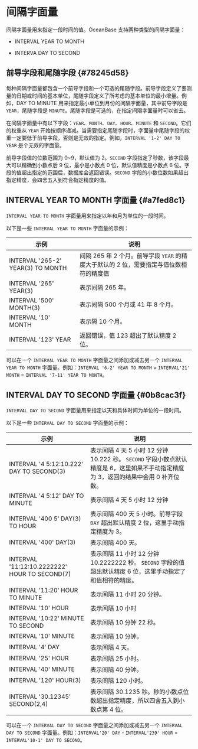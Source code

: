 间隔字面量 
==========================



间隔字面量用来指定一段时间的值。OceanBase 支持两种类型的间隔字面量：

* INTERVAL YEAR TO MONTH

  

* INTERVA DAY TO SECOND

  




前导字段和尾随字段 {#78245d58}
---------------------

每种间隔字面量都包含一个前导字段和一个可选的尾随字段。前导字段定义了要测量的日期或时间的基本单位，尾随字段定义了所考虑的基本单位的最小增量。例如，DAY TO MINUTE 用来指定最小单位到月份的间隔字面量，其中前导字段是 `YEAR`，尾随字段是 `MINUTE`。尾随字段是可选的，在指定间隔字面量时可以省去。

在间隔字面量中有以下字段：`YEAR`、`MONTH`、`DAY`、`HOUR`、`MINUTE` 和 `SECOND`。它们的权重从 `YEAR` 开始按顺序递减。当需要指定尾随字段时，字面量中尾随字段的权重一定要低于前导字段，否则是无效的指定。例如，`INTERVAL '1-2' DAY TO YEAR` 是个无效的字面量。

前导字段值的位数范围为 0\~9，默认值为 2。`SECOND` 字段指定了秒数，该字段最大可以精确到小数点后 9 位，最小是小数点 0 位，默认值精度是小数点 6 位。字段的值超出指定的范围后，数据库会返回错误。`SECOND` 字段的小数位数如果超出指定精度，会四舍五入到符合指定精度的值。

INTERVAL YEAR TO MONTH 字面量 {#a7fed8c1}
--------------------------------------

`INTERVAL YEAR TO MONTH` 字面量用来指定以年和月为单位的一段时间。

以下是一些 `INTERVAL YEAR TO MONTH` 字面量的示例：


|                示例                 |                          说明                           |
|-----------------------------------|-------------------------------------------------------|
| INTERVAL '265-2' YEAR(3) TO MONTH | 间隔 265 年 2 个月。前导字段 `YEAR` 的精度大于默认的 2 位，需要指定与值位数相符的精度值 |
| INTERVAL '265' YEAR(3)            | 表示间隔 265 年。                                           |
| INTERVAL '500' MONTH(3)           | 表示间隔 500 个月或 41 年 8 个月。                               |
| INTERVAL '10' MONTH               | 表示隔 10 个月。                                            |
| INTERVAL '123' YEAR               | 返回错误，值 123 超出了默认精度 2 位。                               |



可以在一个 `INTERVAL YEAR TO MONTH` 字面量之间添加或减去另一个 `INTERVAL YEAR TO MONTH` 字面量。例如：`INTERVAL '6-2' YEAR TO MONTH` + `INTERVAL'21' MONTH` = `INTERVAL '7-11' YEAR TO MONTH`。

INTERVAL DAY TO SECOND 字面量 {#0b8cac3f}
--------------------------------------

`INTERVAL DAY TO SECOND` 字面量用来指定以天和具体时间为单位的一段时间。

以下是一些 `INTERVAL DAY TO SECOND` 字面量的示例：


|                      示例                       |                                                 说明                                                  |
|-----------------------------------------------|-----------------------------------------------------------------------------------------------------|
| INTERVAL '4 5:12:10.222' DAY TO SECOND(3)     | 表示间隔 4 天 5 小时 12 分钟 10.222 秒。 `SECOND` 字段小数点默认精度是 6，这里如果不手动指定精度为 3，返回的结果中会用 0 补齐位数。 |
| INTERVAL '4 5:12' DAY TO MINUTE               | 表示间隔 4 天 5 小时 12 分钟                                                                                 |
| INTERVAL '400 5' DAY(3) TO HOUR               | 表示间隔 400 天 5 小时。前导字段 `DAY` 超出默认精度 2 位，这里手动指定精度为 3。                                                  |
| INTERVAL '400' DAY(3)                         | 表示间隔 400 天。                                                                                         |
| INTERVAL '11:12:10.2222222' HOUR TO SECOND(7) | 表示间隔 11 小时 12 分钟 10.2222222 秒。 `SECOND` 字段的值超出默认精度 6 位，这里手动指定了和值相符的精度。              |
| INTERVAL '11:20' HOUR TO MINUTE               | 表示间隔 11 小时 20 分钟。                                                                                   |
| INTERVAL '10' HOUR                            | 表示间隔 10 小时                                                                                          |
| INTERVAL '10:22' MINUTE TO SECOND             | 表示间隔 10 分钟 22 秒。                                                                                    |
| INTERVAL '10' MINUTE                          | 表示间隔 10 分钟。                                                                                         |
| INTERVAL '4' DAY                              | 表示间隔 4 天。                                                                                           |
| INTERVAL '25' HOUR                            | 表示间隔 25 小时。                                                                                         |
| INTERVAL '40' MINUTE                          | 表示间隔 40 分钟。                                                                                         |
| INTERVAL '120' HOUR(3)                        | 表示间隔 120 小时。                                                                                        |
| INTERVAL '30.12345' SECOND(2,4)               | 表示间隔 30.1235 秒。秒的小数点位数超出指定精度，所以四舍五入到小数点第 4 位。                                                       |



可以在一个 `INTERVAL DAY TO SECOND` 字面量之间添加或减去另一个 `INTERVAL DAY TO SECOND` 字面量。例如：`INTERVAL'20' DAY` - `INTERVAL'239' HOUR` = `INTERVAL'10-1' DAY TO SECOND`。
